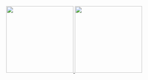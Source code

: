 <div>
<a href="https://github.com/mariojljunior">
<img height="180em" src="https://github-readme-stats.vercel.app/api/top-langs/?username=mariojljunior&layout=compact&langs_count=7&theme=dracula"/>
<img height="180em" src="https://github-readme-stats.vercel.app/api?username=mariojljunior&show_icons=true&theme=dracula&include_all_commits=true&count_private=true"/>
</div>
<!--
**mariojljunior/mariojljunior** is a ✨ _special_ ✨ repository because its `README.md` (this file) appears on your GitHub profile.

Here are some ideas to get you started:

- 🔭 I’m currently working on ...
- 🌱 I’m currently learning ...
- 👯 I’m looking to collaborate on ...
- 🤔 I’m looking for help with ...
- 💬 Ask me about ...
- 📫 How to reach me: ...
- 😄 Pronouns: ...
- ⚡ Fun fact: ...
-->
